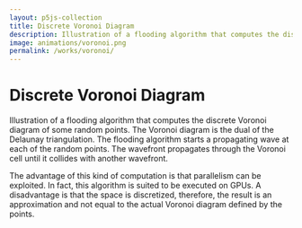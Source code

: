 ```yaml
---
layout: p5js-collection
title: Discrete Voronoi Diagram
description: Illustration of a flooding algorithm that computes the discrete Voronoi diagram of some random points.
image: animations/voronoi.png
permalink: /works/voronoi/
---
```


# Discrete Voronoi Diagram

Illustration of a flooding algorithm that computes the discrete Voronoi diagram of some random points.
The Voronoi diagram is the dual of the Delaunay triangulation.
The flooding algorithm starts a propagating wave at each of the random points.
The wavefront propagates through the Voronoi cell until it collides with another wavefront.

The advantage of this kind of computation is that parallelism can be exploited.
In fact, this algorithm is suited to be executed on GPUs.
A disadvantage is that the space is discretized, therefore, the result is an approximation and not equal to the actual Voronoi diagram defined by the points.

<div id = "p5-voronoi" style="background-color: #fdfdfd justify-content: center; display: flex;"></div>